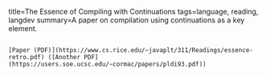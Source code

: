 title=The Essence of Compiling with Continuations
tags=language, reading, langdev
summary=A paper on compilation using continuations as a key element.
~~~~~~

[Paper (PDF)](https://www.cs.rice.edu/~javaplt/311/Readings/essence-retro.pdf) ([Another PDF](https://users.soe.ucsc.edu/~cormac/papers/pldi93.pdf))


